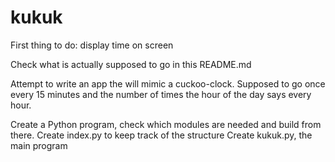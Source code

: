 # kukuk

First thing to do: display time on screen


Check what is actually supposed to go in this README.md

Attempt to write an app the will mimic a cuckoo-clock.
Supposed to go once every 15 minutes and the number of times the hour of the day says every hour.

Create a Python program, check which modules are needed and build from there.
Create index.py to keep track of the structure
Create kukuk.py, the main program
